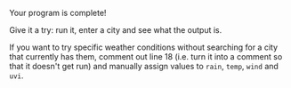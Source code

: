 Your program is complete!

Give it a try: run it, enter a city and see what the output is.

If you want to try specific weather conditions without searching for a city that currently has them, comment out line 18 (i.e. turn it into a comment so that it doesn't get run) and manually assign values to `rain`, `temp`, `wind` and `uvi`.

